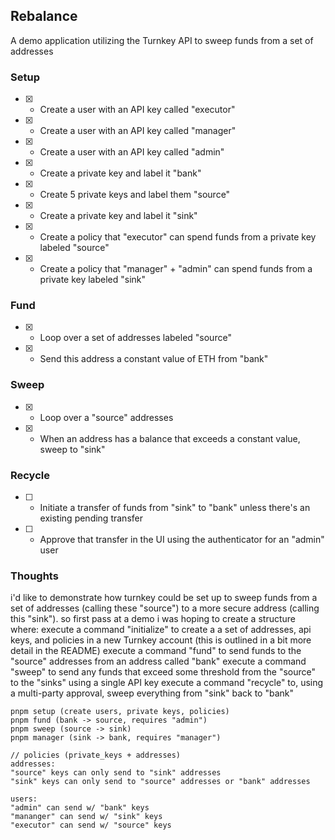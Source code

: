 ## Rebalance

A demo application utilizing the Turnkey API to sweep funds from a set of addresses

### Setup
- [x] * Create a user with an API key called "executor"
- [x] * Create a user with an API key called "manager"
- [x] * Create a user with an API key called "admin"
- [x] * Create a private key and label it "bank"
- [x] * Create 5 private keys and label them "source"
- [x] * Create a private key and label it "sink"
- [x] * Create a policy that "executor" can spend funds from a private key labeled "source"
- [x] * Create a policy that "manager" + "admin" can spend funds from a private key labeled "sink"

### Fund
- [x] * Loop over a set of addresses labeled "source"
- [x] * Send this address a constant value of ETH from "bank"

### Sweep
- [x] * Loop over a "source" addresses
- [x] * When an address has a balance that exceeds a constant value, sweep to "sink"

### Recycle
- [ ] * Initiate a transfer of funds from "sink" to "bank" unless there's an existing pending transfer
- [ ] * Approve that transfer in the UI using the authenticator for an "admin" user

### Thoughts
i'd like to demonstrate how turnkey could be set up to sweep funds from a set of addresses (calling these "source") to a more secure address (calling this "sink"). so first pass at a demo i was hoping to create a structure where:
execute a command "initialize" to create a a set of addresses, api keys, and policies in a new Turnkey account (this is outlined in a bit more detail in the README)
execute a command "fund" to send funds to the "source" addresses from an address called "bank"
execute a command "sweep" to send any funds that exceed some threshold from the "source" to the "sinks" using a single API key
execute a command "recycle" to, using a multi-party approval, sweep everything from "sink" back to "bank"


```
pnpm setup (create users, private keys, policies)
pnpm fund (bank -> source, requires "admin")
pnpm sweep (source -> sink)
pnpm manager (sink -> bank, requires "manager")

// policies (private_keys + addresses)
addresses:
"source" keys can only send to "sink" addresses
"sink" keys can only send to "source" addresses or "bank" addresses

users:
"admin" can send w/ "bank" keys
"mananger" can send w/ "sink" keys
"executor" can send w/ "source" keys
```
